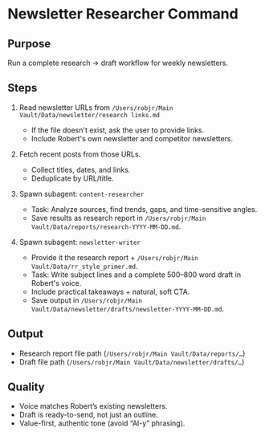 # Newsletter Researcher Command

## Purpose
Run a complete research → draft workflow for weekly newsletters.

## Steps
1. Read newsletter URLs from `/Users/robjr/Main Vault/Data/newsletter/research links.md`
   - If the file doesn't exist, ask the user to provide links.
   - Include Robert's own newsletter and competitor newsletters.

2. Fetch recent posts from those URLs.
   - Collect titles, dates, and links.
   - Deduplicate by URL/title.

3. Spawn subagent: `content-researcher`
   - Task: Analyze sources, find trends, gaps, and time-sensitive angles.
   - Save results as research report in `/Users/robjr/Main Vault/Data/reports/research-YYYY-MM-DD.md`.

4. Spawn subagent: `newsletter-writer`
   - Provide it the research report + `/Users/robjr/Main Vault/Data/rr_style_primer.md`.
   - Task: Write subject lines and a complete 500–800 word draft in Robert's voice.
   - Include practical takeaways + natural, soft CTA.
   - Save output in `/Users/robjr/Main Vault/Data/newsletter/drafts/newsletter-YYYY-MM-DD.md`.

## Output
- Research report file path (`/Users/robjr/Main Vault/Data/reports/…`)
- Draft file path (`/Users/robjr/Main Vault/Data/newsletter/drafts/…`)  

## Quality
- Voice matches Robert’s existing newsletters.  
- Draft is ready-to-send, not just an outline.  
- Value-first, authentic tone (avoid “AI-y” phrasing).  